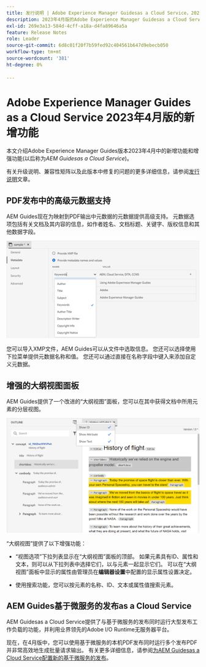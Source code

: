 ```yaml
---
title: 发行说明 | Adobe Experience Manager Guidesas a Cloud Service，2023年4月版
description: 2023年4月版的Adobe Experience Manager Guidesas a Cloud Service
exl-id: 269e3a13-584d-4cff-a18a-d4fa89646a5a
feature: Release Notes
role: Leader
source-git-commit: 6d8c01f20f7b59fed92c404561b647d9ebecb050
workflow-type: tm+mt
source-wordcount: '381'
ht-degree: 0%

---
```


# Adobe Experience Manager Guides as a Cloud Service 2023年4月版的新增功能

本文介绍Adobe Experience Manager Guides版本2023年4月中的新增功能和增强功能(以后称为&#x200B;*AEM Guidesas a Cloud Service*)。

有关升级说明、兼容性矩阵以及此版本中修复的问题的更多详细信息，请参阅[发行说明](release-notes-2023-4-0.md)文章。

## PDF发布中的高级元数据支持

AEM Guides现在为映射到PDF输出中元数据的元数据提供高级支持。 元数据选项包括有关文档及其内容的信息，如作者姓名、文档标题、关键字、版权信息和其他数据字段。

<img src="assets/pdf-metadata.png" alt=" 原生pdf元数据">

您可以导入XMP文件，AEM Guides可以从文件中选取信息。 您还可以选择使用下拉菜单提供元数据名称和值。 您还可以通过直接在名称字段中键入来添加自定义元数据。


## 增强的大纲视图面板

AEM Guides提供了一个改进的“大纲视图”面板，您可以在其中获得文档中所用元素的分层视图。

<img src="assets/select-element-content-outline-view_cs.png" alt=" 原生pdf元数据">

“大纲视图”提供了以下增强功能：

* “视图选项”下拉列表显示在“大纲视图”面板的顶部。 如果元素具有ID、属性和文本，则可以从下拉列表中选择它们，以与元素一起显示它们。 可以在“大纲视图”面板中显示的属性由管理员在&#x200B;**编辑器设置**&#x200B;中配置的显示属性设置决定。

* 使用搜索功能，您可以按元素的名称、ID、文本或属性值搜索元素。


## AEM Guides基于微服务的发布as a Cloud Service

AEM Guidesas a Cloud Service提供了与基于微服务的发布同时运行大型发布工作负载的功能，并利用业界领先的Adobe I/O Runtime无服务器平台。

现在，在4月版中，您可以使用基于微服务的本机PDF发布同时运行多个发布PDF并非常高效地生成批量请求输出。
有关更多详细信息，请参阅[为AEM Guidesas a Cloud Service配置新的基于微服务的发布](../knowledge-base/publishing/configure-microservices.md)。
